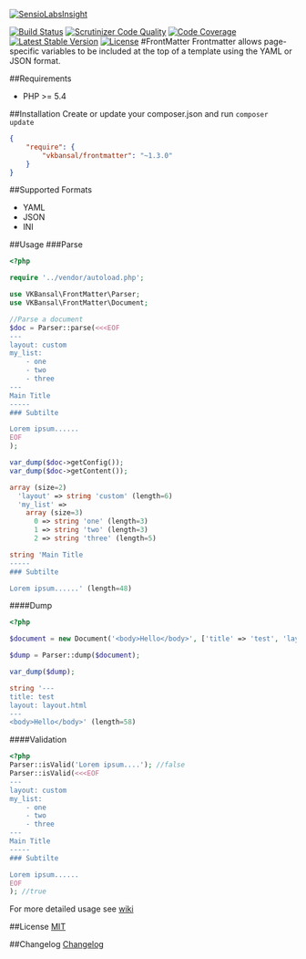 [![SensioLabsInsight](https://insight.sensiolabs.com/projects/8723ff04-60ac-43b2-b432-18fae0829979/big.png)](https://insight.sensiolabs.com/projects/8723ff04-60ac-43b2-b432-18fae0829979)

[![Build Status](https://travis-ci.org/vkbansal/FrontMatter.svg?branch=master)](https://travis-ci.org/vkbansal/FrontMatter)
[![Scrutinizer Code Quality](https://scrutinizer-ci.com/g/vkbansal/FrontMatter/badges/quality-score.png?b=master)](https://scrutinizer-ci.com/g/vkbansal/FrontMatter/?branch=master)
[![Code Coverage](https://scrutinizer-ci.com/g/vkbansal/FrontMatter/badges/coverage.png?b=master)](https://scrutinizer-ci.com/g/vkbansal/FrontMatter/?branch=master)
[![Latest Stable Version](https://poser.pugx.org/vkbansal/frontmatter/v/stable.svg)](https://packagist.org/packages/vkbansal/frontmatter)
[![License](https://poser.pugx.org/vkbansal/frontmatter/license.svg)](https://packagist.org/packages/vkbansal/frontmatter)
#FrontMatter
Frontmatter allows page-specific variables to be included at the top of a template using the YAML or JSON format.

##Requirements
 - PHP >= 5.4

##Installation
Create or update your composer.json and run `composer update`
```json
{
    "require": {
        "vkbansal/frontmatter": "~1.3.0"
    }
}
```
##Supported Formats

- YAML
- JSON
- INI

##Usage
###Parse
```php
<?php

require '../vendor/autoload.php';

use VKBansal\FrontMatter\Parser;
use VKBansal\FrontMatter\Document;

//Parse a document
$doc = Parser::parse(<<<EOF
---
layout: custom
my_list:
    - one
    - two
    - three
---
Main Title
-----
### Subtilte

Lorem ipsum......
EOF
);

var_dump($doc->getConfig());
var_dump($doc->getContent());
```
```php
array (size=2)
  'layout' => string 'custom' (length=6)
  'my_list' => 
    array (size=3)
      0 => string 'one' (length=3)
      1 => string 'two' (length=3)
      2 => string 'three' (length=5)

string 'Main Title
-----
### Subtilte

Lorem ipsum......' (length=48)
```
####Dump
```php
<?php

$document = new Document('<body>Hello</body>', ['title' => 'test', 'layout' => 'layout.html']);

$dump = Parser::dump($document);

var_dump($dump);

```
```php
string '---
title: test
layout: layout.html
---
<body>Hello</body>' (length=58)
```
####Validation
```php
<?php
Parser::isValid('Lorem ipsum....'); //false
Parser::isValid(<<<EOF
---
layout: custom
my_list:
    - one
    - two
    - three
---
Main Title
-----
### Subtilte

Lorem ipsum......
EOF
); //true
```
For more detailed usage see [wiki](https://github.com/vkbansal/FrontMatter/wiki)

##License
[MIT](LICENSE.md)

##Changelog
[Changelog](CHANGELOG.md)
